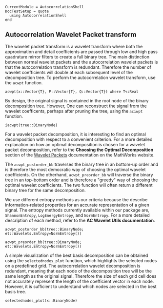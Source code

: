 ```@meta
CurrentModule = AutocorrelationShell
DocTestSetup = quote
  using AutocorrelationShell
end
```

## Autocorrelation Wavelet Packet transform
The wavelet packet transform is a wavelet transform where both the approximation and
detail coefficients are passed through low and high pass quadrature mirror filters to
create a full binary tree. The main distinction between normal wavelet packets
and the autocorrelation wavelet packets is that the autocorrelation transform is
redundant. Therefore the number of wavelet coefficients will double at each subsequent
level of the decomposition tree. To perform the autocorrelation wavelet transform, use the
`acwpt` function.

```@docs
acwpt(x::Vector{T}, P::Vector{T}, Q::Vector{T}) where T<:Real
```

By design, the original signal is contained in the root node of the binary decomposition tree.
However, One can reconstruct the signal from the wavelet coefficents, perhaps after pruning the tree, using the `aciwpt` function.
```@docs
iacwpt(tree::BinaryNode)
```

For a wavelet packet decomposition, it is interesting to find an optimal decomposition with
respect to a convenient criterion. For a more detailed explanation on how an optimal decomposition is chosen for a wavelet packet decomposition, refer to the **Choosing the Optimal Decomposition** section of the [Wavelet Packets](https://www.mathworks.com/help/wavelet/ug/wavelet-packets.html) documentation on the MathWorks website.

The `acwpt_postorder_bb` traverses the binary tree in an bottom-up order and is therefore the most democratic way of choosing the optimal wavelet coefficients. On the otherhand, `acwpt_preorder_bb` will traverse the binary tree in an top-bottom order and
is therefore a "greedy" way of choosing the optimal wavelet coefficients. The two function
will often return a different binary tree for the same decomposition.

We use different entropy methods as our criteria because the describe information-related properties for an accurate representation of a given signal. The entropy methods currently available within our package are, `ShannonEntropy`, `LogEnergyEntropy`, and `NormEntropy`. For a more detailed description of each method, refer to the **AC Wavelet Utils documentation**.

```@docs
acwpt_postorder_bb(tree::BinaryNode; et::Wavelets.Entropy=NormEntropy())

acwpt_preorder_bb(tree::BinaryNode; et::Wavelets.Entropy=NormEntropy())
```

A simple visualization of the best basis decomposition can be obtained using the `selectednodes_plot` function, which highlights the selected nodes on a predefined grid. The autocorrelation wavelet decomposition is redundant, meaning that each node of the decomposition tree will be the same length as the original signal. Therefore the size of each grid cell does not accurately represent the length of the coefficient vector in each node. However, it is sufficient to understand which nodes are selected in the best basis tree.

```@docs
selectednodes_plot(x::BinaryNode)
```
